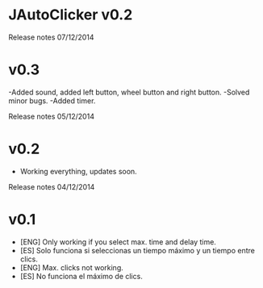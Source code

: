 JAutoClicker v0.2
============

Release notes 07/12/2014

v0.3
====

-Added sound, added left button, wheel button and right button.
-Solved minor bugs.
-Added timer.

Release notes 05/12/2014

v0.2
====

- Working everything, updates soon.

Release notes 04/12/2014

v0.1
====
- [ENG] Only working if you select max. time and delay time.
- [ES] Solo funciona si seleccionas un tiempo máximo y un tiempo entre clics.
- [ENG] Max. clicks not working.
- [ES] No funciona el máximo de clics.

